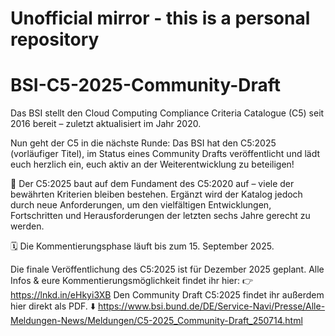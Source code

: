 
# Unofficial mirror - this is a personal repository

# BSI-C5-2025-Community-Draft

Das BSI stellt den Cloud Computing Compliance Criteria Catalogue (C5) seit 2016 bereit – zuletzt aktualisiert im Jahr 2020.

Nun geht der C5 in die nächste Runde: Das BSI hat den C5:2025 (vorläufiger Titel), im Status eines Community Drafts veröffentlicht und lädt euch herzlich ein, euch aktiv an der Weiterentwicklung zu beteiligen!

📄 Der C5:2025 baut auf dem Fundament des C5:2020 auf – viele der bewährten Kriterien bleiben bestehen. Ergänzt wird der Katalog jedoch durch neue Anforderungen, um den vielfältigen Entwicklungen, Fortschritten und Herausforderungen der letzten sechs Jahre gerecht zu werden.

🗓️ Die Kommentierungsphase läuft bis zum 15. September 2025.

Die finale Veröffentlichung des C5:2025 ist für Dezember 2025 geplant. Alle Infos & eure Kommentierungsmöglichkeit findet ihr hier:
👉 https://lnkd.in/eHkyi3XB 
Den Community Draft C5:2025 findet ihr außerdem hier direkt als PDF. ⬇️
https://www.bsi.bund.de/DE/Service-Navi/Presse/Alle-Meldungen-News/Meldungen/C5-2025_Community-Draft_250714.html
